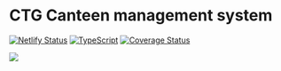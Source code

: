 # CTG Canteen management system

[![Netlify Status](https://api.netlify.com/api/v1/badges/95016123-d701-47c0-9bce-33ea9c9e13aa/deploy-status)](https://app.netlify.com/sites/ctg-canteen/deploys) [![TypeScript](https://badges.frapsoft.com/typescript/awesome/typescript.png?v=101)](https://github.com/ellerbrock/typescript-badges/) [![Coverage Status](https://coveralls.io/repos/github/duongdev/ctg-canteen/badge.svg?branch=master)](https://coveralls.io/github/duongdev/ctg-canteen?branch=master)

![](https://img.icons8.com/color/344/kawaii-ice-cream.png)
